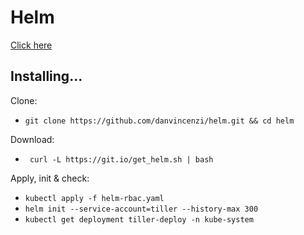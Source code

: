 # Helm

[Click here](https://helm.sh/)

## Installing...

Clone:

- ``` git clone https://github.com/danvincenzi/helm.git && cd helm ```

Download:

- ``` curl -L https://git.io/get_helm.sh | bash```

Apply, init & check:

- ``` kubectl apply -f helm-rbac.yaml ```
- ``` helm init --service-account=tiller --history-max 300 ```
- ``` kubectl get deployment tiller-deploy -n kube-system ```

